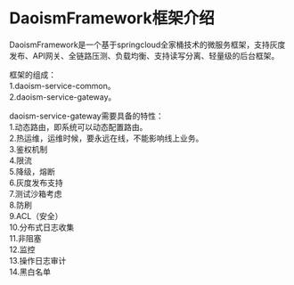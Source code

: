 # DaoismFramework框架介绍

DaoismFramework是一个基于springcloud全家桶技术的微服务框架，支持灰度发布、API网关、全链路压测、负载均衡、支持读写分离、轻量级的后台框架。<br>

框架的组成：<br>
1.daoism-service-common。<br>
2.daoism-service-gateway。<br>


daoism-service-gateway需要具备的特性：<br>
1.动态路由，即系统可以动态配置路由。<br>
2.热运维，运维时候，要永远在线，不能影响线上业务。<br>
3.鉴权机制<br>
4.限流<br>
5.降级，熔断<br>
6.灰度发布支持<br>
7.测试沙箱考虑<br>
8.防刷<br>
9.ACL（安全）<br>
10.分布式日志收集<br>
11.非阻塞<br>
12.监控<br>
13.操作日志审计<br>
14.黑白名单<br>
